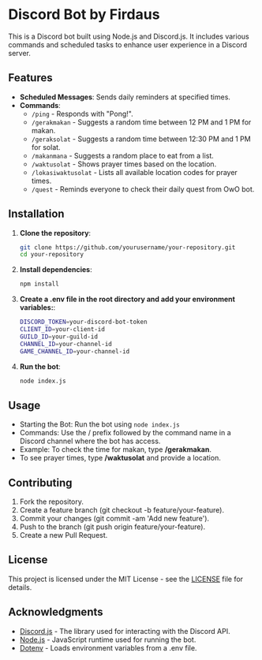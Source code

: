 # Discord Bot by Firdaus

This is a Discord bot built using Node.js and Discord.js. It includes various commands and scheduled tasks to enhance user experience in a Discord server.

## Features

- **Scheduled Messages**: Sends daily reminders at specified times.
- **Commands**:
  - `/ping` - Responds with "Pong!".
  - `/gerakmakan` - Suggests a random time between 12 PM and 1 PM for makan.
  - `/geraksolat` - Suggests a random time between 12:30 PM and 1 PM for solat.
  - `/makanmana` - Suggests a random place to eat from a list.
  - `/waktusolat` - Shows prayer times based on the location.
  - `/lokasiwaktusolat` - Lists all available location codes for prayer times.
  - `/quest` - Reminds everyone to check their daily quest from OwO bot.

## Installation

1. **Clone the repository**:
   ```bash
   git clone https://github.com/yourusername/your-repository.git
   cd your-repository

2. **Install dependencies**:
    ```bash
    npm install

3. **Create a .env file in the root directory and add your environment variables:**:
    ```bash
    DISCORD_TOKEN=your-discord-bot-token
    CLIENT_ID=your-client-id
    GUILD_ID=your-guild-id
    CHANNEL_ID=your-channel-id
    GAME_CHANNEL_ID=your-channel-id

4. **Run the bot**:
    ```bash
    node index.js

## Usage
  - Starting the Bot: Run the bot using ```node index.js```
  - Commands: Use the / prefix followed by the command name in a Discord channel where the bot has access.
  - Example: To check the time for makan, type **/gerakmakan**.
  - To see prayer times, type **/waktusolat** and provide a location.

## Contributing
  1. Fork the repository.
  2. Create a feature branch (git checkout -b feature/your-feature).
  3. Commit your changes (git commit -am 'Add new feature').
  4. Push to the branch (git push origin feature/your-feature).
  5. Create a new Pull Request.

## License
This project is licensed under the MIT License - see the [LICENSE](https://en.wikipedia.org/wiki/MIT_License) file for details.

## Acknowledgments
  - [Discord.js](https://discord.js.org/) - The library used for interacting with the Discord API.
  - [Node.js](https://nodejs.org/en) - JavaScript runtime used for running the bot.
  - [Dotenv](https://www.dotenv.org/) - Loads environment variables from a .env file.
